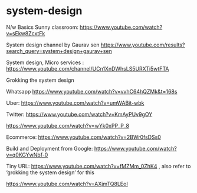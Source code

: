 # system-design

N/w Basics Sunny classroom: https://www.youtube.com/watch?v=sEkw8ZcxtFk  

System design channel  by Gaurav sen https://www.youtube.com/results?search_query=system+design+gaurav+sen

System design, Micro services : https://www.youtube.com/channel/UCn1XnDWhsLS5URXTi5wtFTA

Grokking the system design

Whatsapp https://www.youtube.com/watch?v=vvhC64hQZMk&t=168s

Uber: https://www.youtube.com/watch?v=umWABit-wbk

Twitter: https://www.youtube.com/watch?v=KmAyPUv9gOY

https://www.youtube.com/watch?v=wYk0xPP_P_8

Ecommerce: https://www.youtube.com/watch?v=2BWr0fsDSs0

Build and Deployment from Google: https://www.youtube.com/watch?v=q0KGYwNbf-0

Tiny URL: https://www.youtube.com/watch?v=fMZMm_0ZhK4 , also refer to ‘grokking the system design’ for this

https://www.youtube.com/watch?v=AXjmTQ8LEoI
